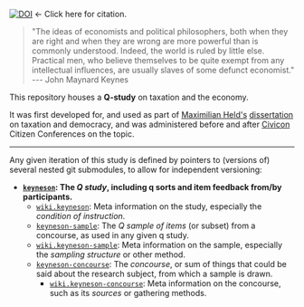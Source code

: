 [![DOI](https://zenodo.org/badge/3676/maxheld83/keyneson.svg)](http://dx.doi.org/10.5281/zenodo.14295) <- Click here for citation.

> "The ideas of economists and political philosophers, both when they are right and when they are wrong are more powerful than is commonly understood.
> Indeed, the world is ruled by little else.
> Practical men, who believe themselves to be quite exempt from any intellectual influences, are usually slaves of some defunct economist."  
> --- John Maynard Keynes

This repository houses a **Q-study** on taxation and the economy.

It was first developed for, and used as part of [Maximilian Held's](http://www.maxheld.de) [dissertation](http://www.maxheld.de/schumpermas) on taxation and democracy, and was administered before and after [Civicon](http://www.civicon.de) Citizen Conferences on the topic.

------------

Any given iteration of this study is defined by pointers to (versions of) several nested git submodules, to allow for independent versioning:

- **[`keyneson`](https://github.com/maxheld83/keyneson): The *Q study*, including q sorts and item feedback from/by participants.**
  -  [`wiki.keyneson`](https://github.com/maxheld83/keyneson/wiki): Meta information on the study, especially the *condition of instruction*.
  -  [`keyneson-sample`](https://github.com/maxheld83/keyneson-sample): The *Q sample of items* (or subset) from a concourse, as used in any given q study.
    - [`wiki.keyneson-sample`](https://github.com/maxheld83/keyneson-sample/wiki): Meta information on the sample, especially the *sampling structure* or other method.
    - [`keyneson-concourse`](https://github.com/maxheld83/keyneson-concourse): The *concourse*, or sum of things that could be said about the research subject, from which a sample is drawn.
      - [`wiki.keyneson-concourse`](https://github.com/maxheld83/keyneson-concourse/wiki): Meta information on the concourse, such as its *sources* or gathering methods.
